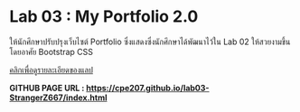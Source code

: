 # Lab 03 : My Portfolio 2.0

ให้นักศึกษาปรับปรุงเว็บไซต์ Portfolio ซึ่งแสดงซึ่งนักศึกษาได้พัฒนาไว้ใน Lab 02 ให้สวยงามขึ้นโดยอาศัย Bootstrap CSS 

[คลิกเพื่อดูรายละเอียดของแลป](https://o365cmu-my.sharepoint.com/:b:/g/personal/dome_potikanond_cmu_ac_th/Ee5eepPQUh5MoufXuw4s6dcBRaRyp7SPcgj09hTZWNq7aA?e=OK5xle)

<strong>GITHUB PAGE URL : https://cpe207.github.io/lab03-StrangerZ667/index.html </strong>
